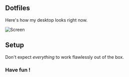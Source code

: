 ## Dotfiles

Here's how my desktop looks right now.  


![Screen](http://eti.tf/misc/videos/gif/dotfiles.10.10.2016.480p.gif)

## Setup

Don't expect *everything* to work flawlessly out of the box.  
   
### Have fun !
